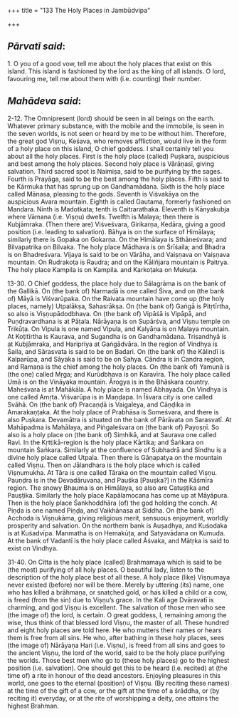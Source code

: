 +++
title = "133 The Holy Places in Jambūdvipa"

+++
 

## *Pārvatī said*:

1\. O you of a good vow, tell me about the holy places that exist on this island. This island is fashioned by the lord as the king of all islands. O lord, favouring me, tell me about them with (i.e. counting) their number.

## *Mahādeva said*:

2-12. The Omnipresent (lord) should be seen in all beings on the earth. Whatever primary substance, with the mobile and the immobile, is seen in the seven worlds, is not seen or heard by me to be without him. Therefore, the great god Viṣṇu, Keśava, who removes affliction, would live in the form of a holy place on this island, O chief goddess. I shall certainly tell you about all the holy places. First is the holy place (called) Puṣkara, auspicious and best among the holy places. Second holy place is Vārāṇasī, giving salvation. Third sacred spot is Naimiṣa, said to be purifying by the sages. Fourth is Prayāga, said to be the best among the holy places. Fifth is said to be Kārmuka that has sprung up on Gandhamādana. Sixth is the holy place called Mānasa, pleasing to the gods. Seventh is Viśvakāya on the auspicious Avara mountain. Eighth is called Gautama, formerly fashioned on Mandara. Ninth is Madotkata; tenth is Caitrarathaka. Eleventh is Kānyakubja where Vāmana (i.e. Viṣṇu) dwells. Twelfth is Malaya; then there is Kubjāmraka. (Then there are) Viśveśvara, Girikarṇa, Kedāra, giving a good position (i.e. leading to salvation). Bāhya is on the surface of Himālaya; similariy there is Gopaka on Gokarṇa. On the Himālaya is Sthāneśvara; and Bilvapatrika on Bilvaka. The holy place Mādhava is on Śrīśaila; and Bhadra is on Bhadreśvara. Vijaya is said to be on Vārāha, and Vaiṣṇava on Vaiṣṇava mountain. On Rudrakoṭa is Raudra; and on the Kāliñjara mountain is Paitrya. The holy place Kampila is on Kampila. and Karkoṭaka on Mukuṭa.

13-30. O Chief goddess, the place holy due to Śālagrāma is on the bank of the Gallikā. On (the bank of) Narmadā is one called Śiva, and on (the bank of) Māyā is Viśvarūpaka. On the Raivata mountain have come up (the holy places, namely) Utpalākṣa, Sahasrākṣa. On (the bank of) Gaṅgā is Pitṛtīrtha, so also is Viṣṇupādodbhava. On (the bank of) Vipāśā is Vipāpā, and Puṇḍravardhana is at Pāṭala. Nārāyaṇa is on Supārśva, and Viṣṇu temple on Trikūṭa. On Vipula is one named Vipula, and Kalyāṇa is on Malaya mountain. At Koṭitīrtha is Kaurava, and Sugandha is on Gandhamādana. Trisandhyā is at Kubjāmraka, and Haripriya at Gaṅgādvāra. In the region of Vindhya is Śaila, and Sārasvata is said to be on Badari. On (the bank of) the Kālindī is Kalparūpa, and Sāyaka is said to be on Sahya. Cāndra is in Candra region, and Ramaṇa is the chief among the holy places. On (the bank of) Yamunā is (the one) called Mṛga; and Kurūdbhava is on Karavīra. The holy place called Umā is on the Vināyaka mountain. Ārogya is in the Bhāskara country. Maheśvara is at Mahākāla. A holy place is named Abhayada. On Vindhya is one called Amṛta. Viśvarūpa is in Maṇḍapa. In Īśvara city is one called Svāhā. On (the bank of) Pracaṇḍā is Vaigaleya, and Cāṇḍika in Amarakaṇṭaka. At the holy place of Prabhāsa is Someśvara, and there is also Puṣkara. Devamātra is situated on the bank of Pārāvata on Sarasvatī. At Mahāpadma is Mahālaya, and Piṅgaleśvara on (the bank of) Payoṣṇī. So also is a holy place on (the bank of) Siṃhikā, and at Saurava one called Ravi. In the Kṛttikā-region is the holy place Kārtika; and Śaṅkara on mountain Śaṅkara. Similarly at the confluence of Subhadrā and Sindhu is a divine holy place called Utpala. Then there is Gāṇapatya on the mountain called Viṣṇu. Then on Jālandhara is the holy place which is called Viṣṇumukha. At Tāra is one called Tāraka on the mountain called Viṣṇu. Pauṇḍra is in the Devadāruvana, and Pauśka [Pauṣka?] in the Kāśmīra region. The snowy Bhauma is on Himālaya, so also are Catuṣṭika and Pauṣṭika. Similarly the holy place Kapālamocana has come up at Māyāpura. Then is the holy place Śaṅkhoddhāra (of) the god holding the conch. At Piṇḍa is one named Piṇḍa, and Vaikhānasa at Siddha. On (the bank of) Acchoda is Viṣṇukāma, giving religious merit, sensuous enjoyment, worldly prosperity and salvation. On the northern bank is Auṣadhya, and Kuśodaka is at Kuśadvīpa. Manmatha is on Hemakūṭa, and Satyavādana on Kumuda. At the bank of Vadantī is the holy place called Āśvaka, and Mātṛka is said to exist on Vindhya.

31-40. On Citta is the holy place (called) Brahmamaya which is said to be (the most) purifying of all holy places. O beautiful lady, listen to the description of the holy place best of all these. A holy place (like) Viṣṇumaya never existed (before) nor will be there. Merely by uttering (its) name, one who has killed a brāhmaṇa, or snatched gold, or has killed a child or a cow, is freed (from the sin) due to Viṣṇu’s grace. In the Kali age Dvāravatī is charming, and god Viṣṇu is excellent. The salvation of those men who see (the image of) the lord, is certain. O great goddess, I, remaining among the wise, thus think of that blessed lord Viṣṇu, the master of all. These hundred and eight holy places are told here. He who mutters their names or hears them is free from all sins. He who, after bathing in these holy places, sees (the image of) Nārāyaṇa Hari (i.e. Viṣṇu), is freed from all sins and goes to the ancient Viṣṇu, the lord of the world, said to be the holy place purifying the worlds. Those best men who go to (these holy places) go to the highest position (i.e. salvation). One should get this to be heard (i.e. recited) at (the time of) a rite in honour of the dead ancestors. Enjoying pleasures in this world, one goes to the eternal (position) of Viṣṇu. (By reciting these names) at the time of the gift of a cow, or the gift at the time of a śrāddha, or (by reciting it) everyday, or at the rite of worshipping a deity, one attains the highest Brahman.


